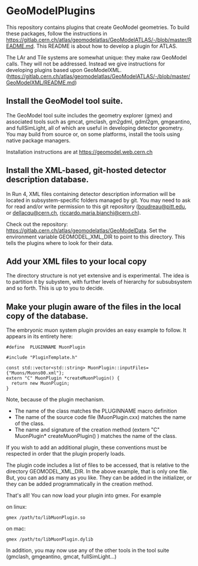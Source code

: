 # GeoModelPlugins

This repository contains plugins that create GeoModel geometries.  To build these packages, follow the instructions in https://gitlab.cern.ch/atlas/geomodelatlas/GeoModelATLAS/-/blob/master/README.md. This README is about how to develop a plugin for ATLAS. 

The LAr and Tile systems are somewhat unique:  they make raw GeoModel calls.  They will not be addressed.  Instead we give instructions for developing plugins based upon GeoModelXML.  (https://gitlab.cern.ch/atlas/geomodelatlas/GeoModelATLAS/-/blob/master/GeoModelXML/README.md)


## Install the GeoModel tool suite.

The GeoModel tool suite includes the geometry explorer (gmex) and associated tools such as gmcat, gmclash, gm2gdml, gdml2gm, gmgeantino, and fullSimLight, all of which are useful in developing detector geometry.  You may build from source or, on some platforms, install the tools using native package managers. 

Installation instructions are at https://geomodel.web.cern.ch


## Install the XML-based, git-hosted detector description database. 

In Run 4, XML files containing detector description information will be located in subsystem-specific folders managed by git.  You may need to ask for  read and/or write permission to this git repository (boudreau@pitt.edu, or dellacqu@cern.ch, riccardo.maria.bianchi@cern.ch). 

Check out the repository:  https://gitlab.cern.ch/atlas/geomodelatlas/GeoModelData. 
Set the environment variable GEOMODEL_XML_DIR to point to this directory. This tells the plugins where to look for their data. 

## Add your XML files to your local copy

The directory structure is not yet extensive and is experimental.  The idea is to partition it by subystem, with further levels of hierarchy for subsubsystem and so forth. This is up to you to decide.  

## Make your plugin aware of the files in the local copy of the database.

The embryonic muon system plugin provides an easy example to follow.  It appears in its entirety here: 


    #define  PLUGINNAME MuonPlugin

    #include "PluginTemplate.h"

    const std::vector<std::string> MuonPlugin::inputFiles={"Muons/Muons00.xml"};
    extern "C" MuonPlugin *createMuonPlugin() {
      return new MuonPlugin;
    }

Note, because of the plugin mechanism.

* The name of the class matches the PLUGINNAME macro definition
* The name of the source code file (MuonPlugin.cxx) matches the name of the class. 
* The name and signature of the creation method (extern "C" MuonPlugin* createMuonPlugin() ) matches the name of the class. 

If you wish to add an additional plugin, these conventions must be respected in order that the plugin properly loads. 

The plugin code includes a list of files to be accessed, that is relative to the directory GEOMODEL_XML_DIR.  In the above example, that is only one file.  But, you can add as many as you like.  They can be added in the initializer, or they can be added programmatically in the creation method.  

That's all! You can now load your plugin into gmex. For example

on linux:

```
gmex /path/to/libMuonPlugin.so
```

on mac: 

```
gmex /path/to/libMuonPlugin.dylib
```

In addition, you may now use any of the other tools in the tool suite (gmclash, gmgeantino, gmcat, fullSimLight...)
